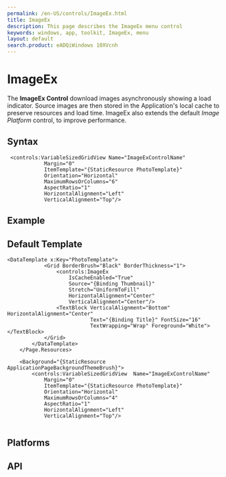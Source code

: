 ```yaml
---
permalink: /en-US/controls/ImageEx.html
title: ImageEx
description: This page describes the ImageEx menu control
keywords: windows, app, toolkit, ImageEx, menu
layout: default
search.product: eADQiWindows 10XVcnh
---
```


# ImageEx
The **ImageEx Control** download images asynchronously showing a load indicator. Source images are then stored in the Application's local cache to preserve resources and load time. ImageEx also extends the default *Image Platform* control, to improve performance. 

## Syntax
```xaml
 <controls:VariableSizedGridView Name="ImageExControlName"
            Margin="0"
            ItemTemplate="{StaticResource PhotoTemplate}"
            Orientation="Horizontal"
            MaximumRowsOrColumns="6"
            AspectRatio="1"
            HorizontalAlignment="Left"
            VerticalAlignment="Top"/>
```

## Example

## Default Template
```xaml
<DataTemplate x:Key="PhotoTemplate">
            <Grid BorderBrush="Black" BorderThickness="1">
                <controls:ImageEx
					IsCacheEnabled="True"
                    Source="{Binding Thumbnail}"
                    Stretch="UniformToFill"
                    HorizontalAlignment="Center"
                    VerticalAlignment="Center"/>  
                <TextBlock VerticalAlignment="Bottom" HorizontalAlignment="Center"
                           Text="{Binding Title}" FontSize="16"
                           TextWrapping="Wrap" Foreground="White"></TextBlock>
            </Grid>
        </DataTemplate>
    </Page.Resources>

    <Background="{StaticResource ApplicationPageBackgroundThemeBrush}">
        <controls:VariableSizedGridView  Name="ImageExControlName"
            Margin="0"
            ItemTemplate="{StaticResource PhotoTemplate}"
            Orientation="Horizontal"
            MaximumRowsOrColumns="4"
            AspectRatio="1"
            HorizontalAlignment="Left"
            VerticalAlignment="Top"/>
 

```

## Platforms

## API


